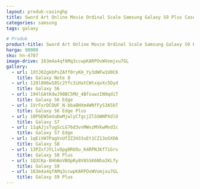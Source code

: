 ```yaml
---
layout: produk-casinghp
title: Sword Art Online Movie Ordinal Scale Samsung Galaxy S9 Plus Case
categories: samsung
tags: galaxy

# Produk
product-title: Sword Art Online Movie Ordinal Scale Samsung Galaxy S9 Plus Case
harga: 90000
sku: hn-4787
image-drive: 163m4a4qfAMq3ccwpKARPOvWVomjxu7GL
gallery:
  - url: 1XYJ02gkbPsZAff0ryKH_Yy3dWFw1U0C6
    title: Galaxy Note 8
  - url: 128l0H6w18Sc2Yfc3iHatCWtxqvXc5Dyd
    title: Galaxy S6
  - url: 194lGAtKdwJ98BC5MU_4BfsuwzIN9qdiT
    title: Galaxy S6 Edge
  - url: 1VrFxrDCOUF_N-bbaBHXm4WNfFyS3A5bT
    title: Galaxy S6 Edge Plus
  - url: 10PGEW5eUuDwMjwlyCfgcjZlSGWNPXdlO
    title: Galaxy S7
  - url: 11qAJjsTugScLG76d3vnMWvzMVkwMndIc
    title: Galaxy S7 Edge
  - url: 1qEiVW7PagVvUfZZ2H33uEt1CZ13oSXOA
    title: Galaxy S8
  - url: 13PZxfJYLlvOpg0RUOu_K4RPNJKf7iGrv
    title: Galaxy S8 Plus
  - url: 1Q3CKp-8HhNoVBOpRy8V8SSK6NhaIKLfy
    title: Galaxy S9
  - url: 163m4a4qfAMq3ccwpKARPOvWVomjxu7GL
    title: Galaxy S9 Plus
---
```

